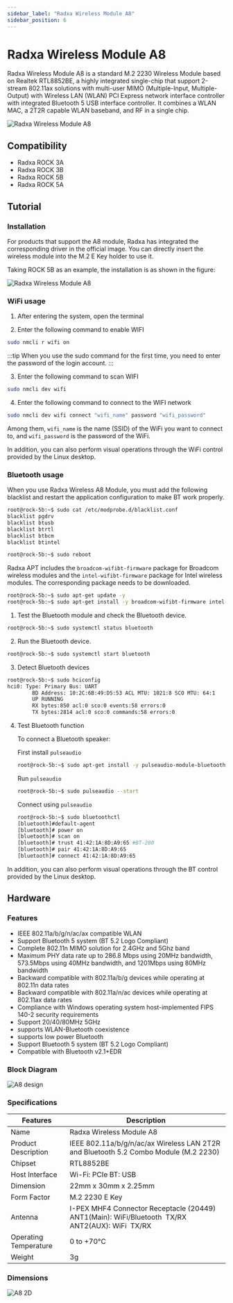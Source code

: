 ```yaml
---
sidebar_label: "Radxa Wireless Module A8"
sidebar_position: 6
---
```


# Radxa Wireless Module A8

Radxa Wireless Module A8 is a standard M.2 2230 Wireless Module based on Realtek RTL8852BE, a highly integrated single-chip that support 2-stream 802.11ax solutions with multi-user MIMO (Multiple-Input, Multiple-Output) with Wireless LAN (WLAN) PCI Express network interface controller with integrated Bluetooth 5 USB interface controller. It combines a WLAN MAC, a 2T2R capable WLAN baseband, and RF in a single chip.

![Radxa Wireless Module A8](/img/accessories/a8-module-01.webp)

## Compatibility

- Radxa ROCK 3A
- Radxa ROCK 3B
- Radxa ROCK 5B
- Radxa ROCK 5A

## Tutorial

### Installation

For products that support the A8 module, Radxa has integrated the corresponding driver in the official image. You can directly insert the wireless module into the M.2 E Key holder to use it.

Taking ROCK 5B as an example, the installation is as shown in the figure:

![Radxa Wireless Module A8](/img/accessories/a8-module-02.webp)

### WiFi usage

1. After entering the system, open the terminal

2. Enter the following command to enable WIFI

```bash
sudo nmcli r wifi on
```

:::tip
When you use the sudo command for the first time, you need to enter the password of the login account.
:::

3. Enter the following command to scan WIFI

```bash
sudo nmcli dev wifi
```

4. Enter the following command to connect to the WIFI network

```bash
sudo nmcli dev wifi connect "wifi_name" password "wifi_password"
```

Among them, `wifi_name` is the name (SSID) of the WiFi you want to connect to, and `wifi_password` is the password of the WiFi.

In addition, you can also perform visual operations through the WiFi control provided by the Linux desktop.

### Bluetooth usage

When you use Radxa Wireless A8 Module, you must add the following blacklist and restart the application configuration to make BT work properly.

```bash
root@rock-5b:~$ sudo cat /etc/modprobe.d/blacklist.conf
blacklist pgdrv
blacklist btusb
blacklist btrtl
blacklist btbcm
blacklist btintel

root@rock-5b:~$ sudo reboot
```

Radxa APT includes the `broadcom-wifibt-firmware` package for Broadcom wireless modules and the `intel-wifibt-firmware` package for Intel wireless modules. The corresponding package needs to be downloaded.

```bash
root@rock-5b:~$ sudo apt-get update -y
root@rock-5b:~$ sudo apt-get install -y broadcom-wifibt-firmware intel-wifibt-firmware
```

1. Test the Bluetooth module and check the Bluetooth device.

```bash
root@rock-5b:~$ sudo systemctl status bluetooth
```

2. Run the Bluetooth device.

```bash
root@rock-5b:~$ sudo systemctl start bluetooth
```

3. Detect Bluetooth devices

```bash
root@rock-5b:~$ sudo hciconfig
hci0: Type: Primary Bus: UART
        BD Address: 10:2C:6B:49:D5:53 ACL MTU: 1021:8 SCO MTU: 64:1
        UP RUNNING
        RX bytes:850 acl:0 sco:0 events:58 errors:0
        TX bytes:2814 acl:0 sco:0 commands:58 errors:0
```

4. Test Bluetooth function

   To connect a Bluetooth speaker:

   First install `pulseaudio`

   ```bash
   root@rock-5b:~$ sudo apt-get install -y pulseaudio-module-bluetooth pulseaudio
   ```

   Run `pulseaudio`

   ```bash
   root@rock-5b:~$ sudo pulseaudio --start
   ```

   Connect using `pulseaudio`

   ```bash
   root@rock-5b:~$ sudo bluetoothctl
   [bluetooth]#default-agent
   [bluetooth]# power on
   [bluetooth]# scan on
   [bluetooth]# trust 41:42:1A:8D:A9:65 #BT-280
   [bluetooth]# pair 41:42:1A:8D:A9:65
   [bluetooth]# connect 41:42:1A:8D:A9:65
   ```

In addition, you can also perform visual operations through the BT control provided by the Linux desktop.

## Hardware

### Features

- IEEE 802.11a/b/g/n/ac/ax compatible WLAN
- Support Bluetooth 5 system (BT 5.2 Logo Compliant)
- Complete 802.11n MIMO solution for 2.4GHz and 5Ghz band
- Maximum PHY data rate up to 286.8 Mbps using 20MHz bandwidth, 573.5Mbps using 40MHz bandwidth, and 1201Mbps using 80MHz bandwidth
- Backward compatible with 802.11a/b/g devices while operating at 802.11n data rates
- Backward compatible with 802.11a/n/ac devices while operating at 802.11ax data rates
- Compliance with Windows operating system host-implemented FIPS 140-2 security requirements
- Support 20/40/80MHz 5GHz
- supports WLAN-Bluetooth coexistence
- supports low power Bluetooth
- Support Bluetooth 5 system (BT 5.2 Logo Compliant)
- Compatible with Bluetooth v2.1+EDR

### Block Diagram

![A8 design](/img/accessories/wireless-a8-block-diagram.webp)

### Specifications

| Features              | Description                                                                                      |
| --------------------- | ------------------------------------------------------------------------------------------------ |
| Name                  | Radxa Wireless Module A8                                                                         |
| Product Description   | IEEE 802.11a/b/g/n/ac/ax Wireless LAN 2T2R and Bluetooth 5.2 Combo Module (M.2 2230)             |
| Chipset               | RTL8852BE                                                                                        |
| Host Interface        | Wi-Fi: PCIe BT: USB                                                                              |
| Dimension             | 22mm x 30mm x 2.25mm                                                                             |
| Form Factor           | M.2 2230 E Key                                                                                   |
| Antenna               | I-PEX MHF4 Connector Receptacle (20449) ANT1(Main): WiFi/Bluetooth  TX/RX ANT2(AUX): WiFi  TX/RX |
| Operating Temperature | 0 to +70°C                                                                                       |
| Weight                | 3g                                                                                               |

### Dimensions

![A8 2D](/img/accessories/radxa-wireless-module-2d.webp)
